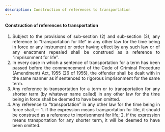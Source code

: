 ```yaml
---
description: Construction of references to transportation
---
```


#### Construction of references to transportation

1. <div style="text-align: justify"> Subject to the provisions of sub-section (2) and sub-section (3), any reference to “transportation for life” in any other law for the time being in force or any instrument or order having effect by any such law or of any enactment repealed shall be construed as a reference to “imprisonment for life”. </div>
2. <div style="text-align: justify"> In every case in which a sentence of transportation for a term has been passed before the commencement of the Code of Criminal Procedure (Amendment) Act, 1955 (26 of 1955), the offender shall be dealt with in the same manner as if sentenced to rigorous imprisonment for the same term. </div>
3. <div style="text-align: justify"> Any reference to transportation for a term or to transportation for any shorter term (by whatever name called) in any other law for the time being in force shall be deemed to have been omitted. </div>
4. <div style="text-align: justify"> Any reference to “transportation” in any other law for the time being in force shall,—
    1. if the expression means transportation for life, it should be construed as a reference to imprisonment for life;
    2. if the expression means transportation for any shorter term, it will be deemed to have been omitted.

</div>
